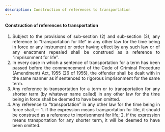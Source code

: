 ```yaml
---
description: Construction of references to transportation
---
```


#### Construction of references to transportation

1. <div style="text-align: justify"> Subject to the provisions of sub-section (2) and sub-section (3), any reference to “transportation for life” in any other law for the time being in force or any instrument or order having effect by any such law or of any enactment repealed shall be construed as a reference to “imprisonment for life”. </div>
2. <div style="text-align: justify"> In every case in which a sentence of transportation for a term has been passed before the commencement of the Code of Criminal Procedure (Amendment) Act, 1955 (26 of 1955), the offender shall be dealt with in the same manner as if sentenced to rigorous imprisonment for the same term. </div>
3. <div style="text-align: justify"> Any reference to transportation for a term or to transportation for any shorter term (by whatever name called) in any other law for the time being in force shall be deemed to have been omitted. </div>
4. <div style="text-align: justify"> Any reference to “transportation” in any other law for the time being in force shall,—
    1. if the expression means transportation for life, it should be construed as a reference to imprisonment for life;
    2. if the expression means transportation for any shorter term, it will be deemed to have been omitted.

</div>
